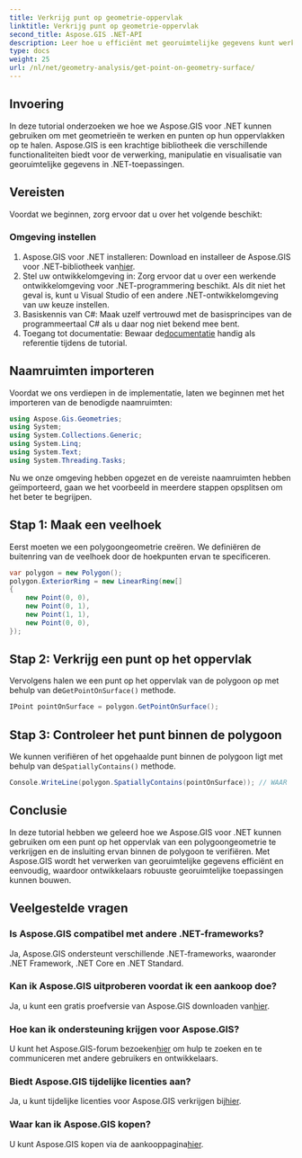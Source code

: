 ```yaml
---
title: Verkrijg punt op geometrie-oppervlak
linktitle: Verkrijg punt op geometrie-oppervlak
second_title: Aspose.GIS .NET-API
description: Leer hoe u efficiënt met georuimtelijke gegevens kunt werken met Aspose.GIS voor .NET. Inclusief stap-voor-stap handleiding en veelgestelde vragen.
type: docs
weight: 25
url: /nl/net/geometry-analysis/get-point-on-geometry-surface/
---
```

## Invoering
In deze tutorial onderzoeken we hoe we Aspose.GIS voor .NET kunnen gebruiken om met geometrieën te werken en punten op hun oppervlakken op te halen. Aspose.GIS is een krachtige bibliotheek die verschillende functionaliteiten biedt voor de verwerking, manipulatie en visualisatie van georuimtelijke gegevens in .NET-toepassingen.
## Vereisten
Voordat we beginnen, zorg ervoor dat u over het volgende beschikt:
### Omgeving instellen
1. Aspose.GIS voor .NET installeren: Download en installeer de Aspose.GIS voor .NET-bibliotheek van[hier](https://releases.aspose.com/gis/net/).
2. Stel uw ontwikkelomgeving in: Zorg ervoor dat u over een werkende ontwikkelomgeving voor .NET-programmering beschikt. Als dit niet het geval is, kunt u Visual Studio of een andere .NET-ontwikkelomgeving van uw keuze instellen.
3. Basiskennis van C#: Maak uzelf vertrouwd met de basisprincipes van de programmeertaal C# als u daar nog niet bekend mee bent.
4.  Toegang tot documentatie: Bewaar de[documentatie](https://reference.aspose.com/gis/net/) handig als referentie tijdens de tutorial.

## Naamruimten importeren
Voordat we ons verdiepen in de implementatie, laten we beginnen met het importeren van de benodigde naamruimten:

```csharp
using Aspose.Gis.Geometries;
using System;
using System.Collections.Generic;
using System.Linq;
using System.Text;
using System.Threading.Tasks;
```

Nu we onze omgeving hebben opgezet en de vereiste naamruimten hebben geïmporteerd, gaan we het voorbeeld in meerdere stappen opsplitsen om het beter te begrijpen.
## Stap 1: Maak een veelhoek
Eerst moeten we een polygoongeometrie creëren. We definiëren de buitenring van de veelhoek door de hoekpunten ervan te specificeren.
```csharp
var polygon = new Polygon();
polygon.ExteriorRing = new LinearRing(new[]
{
    new Point(0, 0),
    new Point(0, 1),
    new Point(1, 1),
    new Point(0, 0),
});
```
## Stap 2: Verkrijg een punt op het oppervlak
Vervolgens halen we een punt op het oppervlak van de polygoon op met behulp van de`GetPointOnSurface()` methode.
```csharp
IPoint pointOnSurface = polygon.GetPointOnSurface();
```
## Stap 3: Controleer het punt binnen de polygoon
 We kunnen verifiëren of het opgehaalde punt binnen de polygoon ligt met behulp van de`SpatiallyContains()` methode.
```csharp
Console.WriteLine(polygon.SpatiallyContains(pointOnSurface)); // WAAR
```

## Conclusie
In deze tutorial hebben we geleerd hoe we Aspose.GIS voor .NET kunnen gebruiken om een punt op het oppervlak van een polygoongeometrie te verkrijgen en de insluiting ervan binnen de polygoon te verifiëren. Met Aspose.GIS wordt het verwerken van georuimtelijke gegevens efficiënt en eenvoudig, waardoor ontwikkelaars robuuste georuimtelijke toepassingen kunnen bouwen.
## Veelgestelde vragen
### Is Aspose.GIS compatibel met andere .NET-frameworks?
Ja, Aspose.GIS ondersteunt verschillende .NET-frameworks, waaronder .NET Framework, .NET Core en .NET Standard.
### Kan ik Aspose.GIS uitproberen voordat ik een aankoop doe?
 Ja, u kunt een gratis proefversie van Aspose.GIS downloaden van[hier](https://releases.aspose.com/).
### Hoe kan ik ondersteuning krijgen voor Aspose.GIS?
 U kunt het Aspose.GIS-forum bezoeken[hier](https://forum.aspose.com/c/gis/33) om hulp te zoeken en te communiceren met andere gebruikers en ontwikkelaars.
### Biedt Aspose.GIS tijdelijke licenties aan?
 Ja, u kunt tijdelijke licenties voor Aspose.GIS verkrijgen bij[hier](https://purchase.aspose.com/temporary-license/).
### Waar kan ik Aspose.GIS kopen?
 U kunt Aspose.GIS kopen via de aankooppagina[hier](https://purchase.aspose.com/buy).